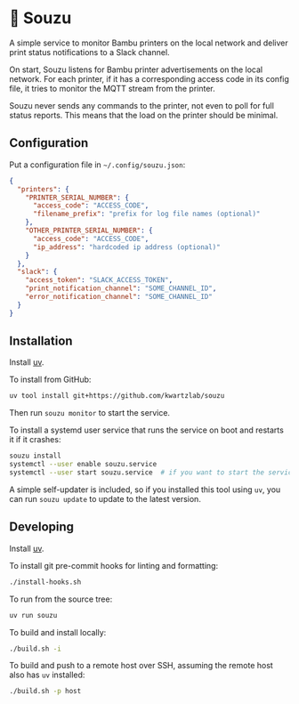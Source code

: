 🎋 Souzu
=======

A simple service to monitor Bambu printers on the local network and deliver print status notifications to a Slack channel.

On start, Souzu listens for Bambu printer advertisements on the local network. For each printer, if it has a corresponding access code in its config file, it tries to monitor the MQTT stream from the printer.

Souzu never sends any commands to the printer, not even to poll for full status reports. This means that the load on the printer should be minimal.

## Configuration

Put a configuration file in `~/.config/souzu.json`:

```json
{
  "printers": {
    "PRINTER_SERIAL_NUMBER": {
      "access_code": "ACCESS_CODE",
      "filename_prefix": "prefix for log file names (optional)"
    },
    "OTHER_PRINTER_SERIAL_NUMBER": {
      "access_code": "ACCESS_CODE",
      "ip_address": "hardcoded ip address (optional)"
    }
  },
  "slack": {
    "access_token": "SLACK_ACCESS_TOKEN",
    "print_notification_channel": "SOME_CHANNEL_ID",
    "error_notification_channel": "SOME_CHANNEL_ID"
  }
}
```

## Installation

Install [uv](https://github.com/astral-sh/uv).

To install from GitHub:

```sh
uv tool install git+https://github.com/kwartzlab/souzu
```

Then run `souzu monitor` to start the service.

To install a systemd user service that runs the service on boot and restarts it if it crashes:

```sh
souzu install
systemctl --user enable souzu.service
systemctl --user start souzu.service  # if you want to start the service immediately
```

A simple self-updater is included, so if you installed this tool using `uv`, you can run `souzu update` to update to the latest version.

## Developing

Install [uv](https://github.com/astral-sh/uv).

To install git pre-commit hooks for linting and formatting:

```sh
./install-hooks.sh
```

To run from the source tree:

```sh
uv run souzu
```

To build and install locally:

```sh
./build.sh -i
```

To build and push to a remote host over SSH, assuming the remote host also has `uv` installed:

```sh
./build.sh -p host
```